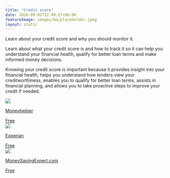 ```yaml
---
title: "Credit score"
date: 2020-09-01T12:49:27+06:00
featureImage: images/ma/placeholder.jpeg
layout: static
---
```


Learn about your credit score and why you should monitor it.

Learn about what your credit score is and how to track it so it can help you understand your financial health, qualify for better loan terms and make informed money decisions.

Knowing your credit score is important because it provides insight into your financial health, helps you understand how lenders view your creditworthiness, enables you to qualify for better loan terms, assists in financial planning, and allows you to take proactive steps to improve your credit if needed.

<a class="ma-link" href="https://www.moneyhelper.org.uk/en/everyday-money/credit-and-purchases/how-to-check-your-credit-report"><div class="ma-card ma-card-Wealth"><div class="ma-icon"><img src ="/images/Icon-check - wealth - opacity.svg"/></div><div class="ma-name"><p>Moneyhelper</p></div><div class="ma-paid-text"><span>Free</span></div></div></a><a class="ma-link" href="https://www.experian.co.uk/consumer/guides/good-credit-score.html"><div class="ma-card ma-card-Wealth"><div class="ma-icon"><img src ="/images/Icon-check - wealth - opacity.svg"/></div><div class="ma-name"><p>Experian</p></div><div class="ma-paid-text"><span>Free</span></div></div></a><a class="ma-link" href="https://www.moneysavingexpert.com/loans/credit-rating-credit-score/"><div class="ma-card ma-card-Wealth"><div class="ma-icon"><img src ="/images/Icon-check - wealth - opacity.svg"/></div><div class="ma-name"><p>MoneySavingExpert.com</p></div><div class="ma-paid-text"><span>Free </span></div></div></a>  

<br/><br/>






